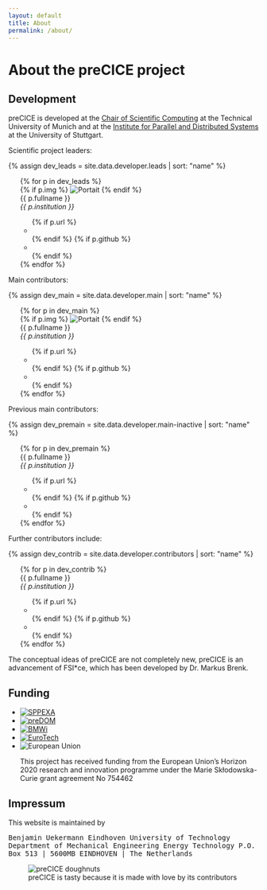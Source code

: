 ```yaml
---
layout: default
title: About
permalink: /about/
---
```


# About the preCICE project

## Development

preCICE is developed at the [Chair of Scientific Computing](http://www5.in.tum.de/wiki/index.php/Home) at the Technical University of Munich and at the [Institute for Parallel and Distributed Systems](http://www.ipvs.uni-stuttgart.de/) at the University of Stuttgart.

Scientific project leaders:

{% assign dev_leads = site.data.developer.leads | sort: "name" %}
<ul class="devlist">
  {% for p in dev_leads %}
  <li{% if forloop.first %} class="devlist-first"{% endif %}>
    <div class="devlist-img">
      {% if p.img %}
      <img src="{{site.static_files | where: "basename", p.img | map: "path"}}" alt="Portait">
      {% endif %}
    </div>
    <div class="devlist-left">
      {{ p.fullname }}<br/>
      <i>{{ p.institution }}</i>
    </div>
    <ul class="devlist-right">
      {% if p.url %}<li><a href="{{ p.url }}" alt="See the institutional website"><i class="fas fa-university"></i></a></li>{% endif %}
      {% if p.github %}<li><a href="https://github.com/{{ p.github }}" alt="See the Github profile"><i class="fab fa-github"></i></a></li>{% endif %}
    </ul>
  </li>
  {% endfor %}
</ul>

Main contributors:

{% assign dev_main = site.data.developer.main | sort: "name" %}
<ul class="devlist">
  {% for p in dev_main %}
  <li{% if forloop.first %} class="devlist-first"{% endif %}>
    <div class="devlist-img">
      {% if p.img %}
      <img src="{{site.static_files | where: "basename", p.img | map: "path"}}" alt="Portait">
      {% endif %}
    </div>
    <div class="devlist-left">
      {{ p.fullname }}<br/>
      <i>{{ p.institution }}</i>
    </div>
    <ul class="devlist-right">
      {% if p.url %}<li><a href="{{ p.url }}" alt="See the institutional website"><i class="fas fa-university"></i></a></li>{% endif %}
      {% if p.github %}<li><a href="https://github.com/{{ p.github }}" alt="See the Github profile"><i class="fab fa-github"></i></a></li>{% endif %}
    </ul>
  </li>
  {% endfor %}
</ul>

Previous main contributors:

{% assign dev_premain = site.data.developer.main-inactive | sort: "name" %}
<ul class="devlist">
  {% for p in dev_premain %}
  <li{% if forloop.first %} class="devlist-first"{% endif %}>
    <div class="devlist-left">
      {{ p.fullname }}<br/>
      <i>{{ p.institution }}</i>
    </div>
    <ul class="devlist-right">
      {% if p.url %}<li><a href="{{ p.url }}" alt="See the institutional website"><i class="fas fa-university"></i></a></li>{% endif %}
      {% if p.github %}<li><a href="https://github.com/{{ p.github }}" alt="See the Github profile"><i class="fab fa-github"></i></a></li>{% endif %}
    </ul>
  </li>
  {% endfor %}
</ul>

Further contributors include:

{% assign dev_contrib = site.data.developer.contributors | sort: "name" %}
<ul class="devlist">
  {% for p in dev_contrib %}
  <li{% if forloop.first %} class="devlist-first"{% endif %}>
    <div class="devlist-left">
      {{ p.fullname }}<br/>
      <i>{{ p.institution }}</i>
    </div>
    <ul class="devlist-right">
      {% if p.url %}<li><a href="{{ p.url }}" alt="See the institutional website"><i class="fas fa-university"></i></a></li>{% endif %}
      {% if p.github %}<li><a href="https://github.com/{{ p.github }}" alt="See the Github profile"><i class="fab fa-github"></i></a></li>{% endif %}
    </ul>
  </li>
  {% endfor %}
</ul>

The conceptual ideas of preCICE are not completely new, preCICE is an advancement of FSI*ce, which has been developed by Dr. Markus Brenk.


## Funding

<ul class="funding">
  <li><a target="_blank" href="http://www.sppexa.de/"><img src="../assets/funding/sppexa.jpg" alt="SPPEXA"></a></li>
  <li><a target="_blank" href="http://gepris.dfg.de/gepris/projekt/391150578"><img src="../assets/funding/dfg.jpg" alt="preDOM"></a></li>
  <li><a target="_blank" href="https://www.bmwi.de/"><img src="../assets/funding/bmwi.png" alt="BMWi"></a></li>
  <li>
    <a target="_blank" href="http://postdoc.eurotech-universities.eu/"><img src="../assets/funding/eurotech.jpeg" alt="EuroTech"></a>
  </li>
  <li>
    <img src="../assets/funding/eu.png" alt="European Union">
    <p>This project has received funding from the European Union’s Horizon 2020 research and innovation programme under the Marie Skłodowska-Curie grant agreement No 754462</p>
  </li>
</ul>

## Impressum

This website is maintained by

<tt>
Benjamin Uekermann
Eindhoven University of Technology
Department of Mechanical Engineering
Energy Technology
P.O. Box 513 | 5600MB EINDHOVEN | The Netherlands
</tt>

<figure>
    <img src="../assets/doughnuts.JPG" alt="preCICE doughnuts" style="max-width:100%" >
    <figcaption>preCICE is tasty because it is made with love by its contributors</figcaption>
</figure>
